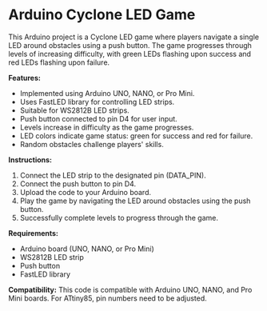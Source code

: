 # Arduino Cyclone LED Game

This Arduino project is a Cyclone LED game where players navigate a single LED around obstacles using a push button. The game progresses through levels of increasing difficulty, with green LEDs flashing upon success and red LEDs flashing upon failure.

**Features:**
- Implemented using Arduino UNO, NANO, or Pro Mini.
- Uses FastLED library for controlling LED strips.
- Suitable for WS2812B LED strips.
- Push button connected to pin D4 for user input.
- Levels increase in difficulty as the game progresses.
- LED colors indicate game status: green for success and red for failure.
- Random obstacles challenge players' skills.

**Instructions:**
1. Connect the LED strip to the designated pin (DATA_PIN).
2. Connect the push button to pin D4.
3. Upload the code to your Arduino board.
4. Play the game by navigating the LED around obstacles using the push button.
5. Successfully complete levels to progress through the game.

**Requirements:**
- Arduino board (UNO, NANO, or Pro Mini)
- WS2812B LED strip
- Push button
- FastLED library

**Compatibility:**
This code is compatible with Arduino UNO, NANO, and Pro Mini boards. For ATtiny85, pin numbers need to be adjusted.
